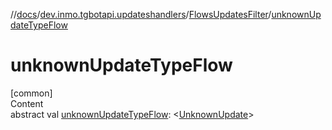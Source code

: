 //[docs](../../../index.md)/[dev.inmo.tgbotapi.updateshandlers](../index.md)/[FlowsUpdatesFilter](index.md)/[unknownUpdateTypeFlow](unknown-update-type-flow.md)



# unknownUpdateTypeFlow  
[common]  
Content  
abstract val [unknownUpdateTypeFlow](unknown-update-type-flow.md): <[UnknownUpdate](../../dev.inmo.tgbotapi.types.update.abstracts/-unknown-update/index.md)>  



